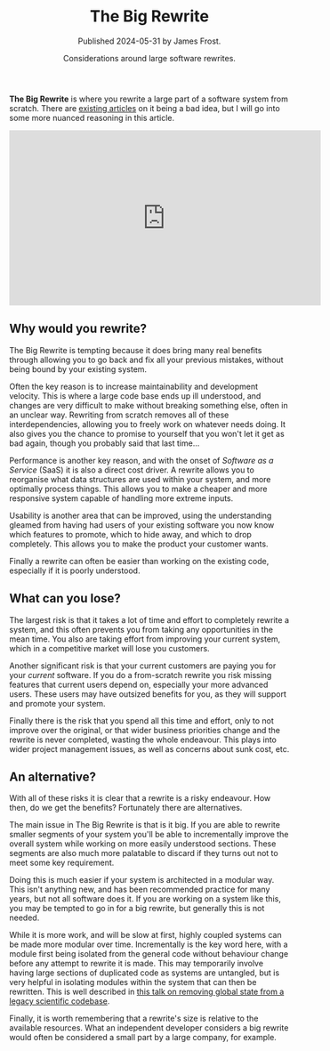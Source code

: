 <header class="article-header">
    <h1>The Big Rewrite</h1>
    Published <time datetime="2024-05-31">2024-05-31</time> by James Frost.
    <p class="tagline">Considerations around large software rewrites.</p>
</header>

**The Big Rewrite** is where you rewrite a large part of a software system from scratch. There are [existing articles](https://www.joelonsoftware.com/2000/04/06/things-you-should-never-do-part-i/) on it being a bad idea, but I will go into some more nuanced reasoning in this article.

<iframe width="560" height="315" src="https://www.youtube-nocookie.com/embed/xCGu5Z_vaps" title="YouTube video player" frameborder="0" allow="accelerometer; autoplay; clipboard-write; encrypted-media; gyroscope; picture-in-picture; web-share" referrerpolicy="strict-origin-when-cross-origin" allowfullscreen></iframe>

## Why would you rewrite?

The Big Rewrite is tempting because it does bring many real benefits through allowing you to go back and fix all your previous mistakes, without being bound by your existing system.

Often the key reason is to increase maintainability and development velocity. This is where a large code base ends up ill understood, and changes are very difficult to make without breaking something else, often in an unclear way. Rewriting from scratch removes all of these interdependencies, allowing you to freely work on whatever needs doing. It also gives you the chance to promise to yourself that you won't let it get as bad again, though you probably said that last time...

Performance is another key reason, and with the onset of *Software as a Service* (SaaS) it is also a direct cost driver. A rewrite allows you to reorganise what data structures are used within your system, and more optimally process things. This allows you to make a cheaper and more responsive system capable of handling more extreme inputs.

Usability is another area that can be improved, using the understanding gleamed from having had users of your existing software you now know which features to promote, which to hide away, and which to drop completely. This allows you to make the product your customer wants.

Finally a rewrite can often be easier than working on the existing code, especially if it is poorly understood.

## What can you lose?

The largest risk is that it takes a lot of time and effort to completely rewrite a system, and this often prevents you from taking any opportunities in the mean time. You also are taking effort from improving your current system, which in a competitive market will lose you customers.

Another significant risk is that your current customers are paying you for your *current* software. If you do a from-scratch rewrite you risk missing features that current users depend on, especially your more advanced users. These users may have outsized benefits for you, as they will support and promote your system.

Finally there is the risk that you spend all this time and effort, only to not improve over the original, or that wider business priorities change and the rewrite is never completed, wasting the whole endeavour. This plays into wider project management issues, as well as concerns about sunk cost, etc.

## An alternative?

With all of these risks it is clear that a rewrite is a risky endeavour. How then, do we get the benefits? Fortunately there are alternatives.

The main issue in The Big Rewrite is that is it big. If you are able to rewrite smaller segments of your system you'll be able to incrementally improve the overall system while working on more easily understood sections. These segments are also much more palatable to discard if they turns out not to meet some key requirement.

Doing this is much easier if your system is architected in a modular way. This isn't anything new, and has been recommended practice for many years, but not all software does it. If you are working on a system like this, you may be tempted to go in for a big rewrite, but generally this is not needed.

While it is more work, and will be slow at first, highly coupled systems can be made more modular over time. Incrementally is the key word here, with a module first being isolated from the general code without behaviour change before any attempt to rewrite it is made. This may temporarily involve having large sections of duplicated code as systems are untangled, but is very helpful in isolating modules within the system that can then be rewritten. This is well described in [this talk on removing global state from a legacy scientific codebase](https://www.youtube.com/watch?v=H8rMv4kSzxM).

Finally, it is worth remembering that a rewrite's size is relative to the available resources. What an independent developer considers a big rewrite would often be considered a small part by a large company, for example.
